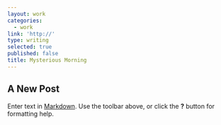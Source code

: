 ```yaml
---
layout: work
categories:
  - work
link: 'http://'
type: writing
selected: true
published: false
title: Mysterious Morning
---
```

## A New Post

Enter text in [Markdown](http://daringfireball.net/projects/markdown/). Use the toolbar above, or click the **?** button for formatting help.
